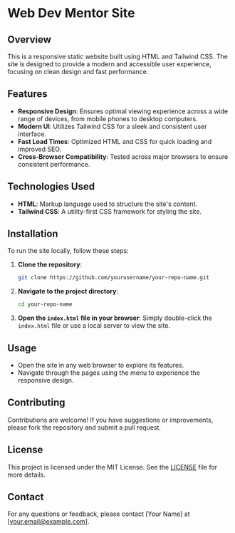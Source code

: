 # Web Dev Mentor Site

## Overview

This is a responsive static website built using HTML and Tailwind CSS. The site is designed to provide a modern and accessible user experience, focusing on clean design and fast performance.

## Features

- **Responsive Design**: Ensures optimal viewing experience across a wide range of devices, from mobile phones to desktop computers.
- **Modern UI**: Utilizes Tailwind CSS for a sleek and consistent user interface.
- **Fast Load Times**: Optimized HTML and CSS for quick loading and improved SEO.
- **Cross-Browser Compatibility**: Tested across major browsers to ensure consistent performance.

## Technologies Used

- **HTML**: Markup language used to structure the site's content.
- **Tailwind CSS**: A utility-first CSS framework for styling the site.

## Installation

To run the site locally, follow these steps:

1. **Clone the repository**:
   ```bash
   git clone https://github.com/yourusername/your-repo-name.git
   ```

2. **Navigate to the project directory**:
   ```bash
   cd your-repo-name
   ```

3. **Open the `index.html` file in your browser**:
   Simply double-click the `index.html` file or use a local server to view the site.

## Usage

- Open the site in any web browser to explore its features.
- Navigate through the pages using the menu to experience the responsive design.

## Contributing

Contributions are welcome! If you have suggestions or improvements, please fork the repository and submit a pull request.

## License

This project is licensed under the MIT License. See the [LICENSE](LICENSE) file for more details.

## Contact

For any questions or feedback, please contact [Your Name] at [your.email@example.com].
